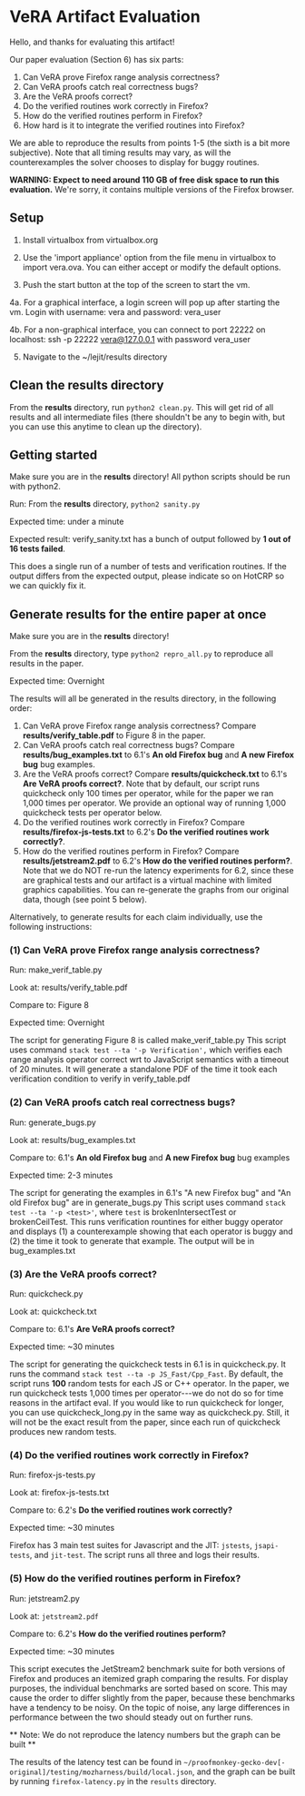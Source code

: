 # VeRA Artifact Evaluation

Hello, and thanks for evaluating this artifact!

Our paper evaluation (Section 6) has six parts:

1. Can VeRA prove Firefox range analysis correctness?
2. Can VeRA proofs catch real correctness bugs?
3. Are the VeRA proofs correct?
4. Do the verified routines work correctly in Firefox?
5. How do the verified routines perform in Firefox?
6. How hard is it to integrate the verified routines into Firefox?

We are able to reproduce the results from points 1-5 (the sixth is a bit more subjective).
Note that all timing results may vary, as will the counterexamples the solver chooses to
display for buggy routines.

**WARNING: Expect to need around 110 GB of free disk space to run this evaluation.**
We're sorry, it contains multiple versions of the Firefox browser.

## Setup

1. Install virtualbox from virtualbox.org

2. Use the 'import appliance' option from the file menu in virtualbox to import
   vera.ova. You can either accept or modify the default options. 

3. Push the start button at the top of the screen to start the vm.

4a. For a graphical interface, a login screen will pop up after starting the vm.
    Login with username: vera and password: vera_user

4b. For a non-graphical interface, you can connect to port 22222 on localhost: 
    ssh -p 22222 vera@127.0.0.1 with password vera_user 

5. Navigate to the ~/lejit/results directory 

## Clean the results directory

From the **results** directory, run `python2 clean.py`. This will get rid of all results
and all intermediate files (there shouldn't be any to begin with, but you can use this
anytime to clean up the directory).

## Getting started

Make sure you are in the **results** directory! All python scripts should be run with
python2. 

Run: From the **results** directory, `python2 sanity.py`

Expected time: under a minute

Expected result: verify_sanity.txt has a bunch of output followed by
**1 out of 16 tests failed**.

This does a single run of a number of tests and verification routines. If the output
differs from the expected output, please indicate so on HotCRP so we can quickly fix it. 

## Generate results for the entire paper at once

Make sure you are in the **results** directory!

From the **results** directory, type `python2 repro_all.py` to reproduce all
results in the paper.

Expected time: Overnight

The results will all be generated in the results directory, in the following order:
1. Can VeRA prove Firefox range analysis correctness?
   Compare **results/verify_table.pdf** to Figure 8 in the paper.
2. Can VeRA proofs catch real correctness bugs?
   Compare **results/bug_examples.txt** to 6.1's **An old Firefox bug** and
   **A new Firefox bug** bug examples. 
3. Are the VeRA proofs correct?
   Compare **results/quickcheck.txt** to 6.1's **Are VeRA proofs correct?**.
   Note that by default, our script runs quickcheck only 100 times per operator,
   while for the paper we ran 1,000 times per operator. We provide an optional
   way of running 1,000 quickcheck tests per operator below.
4. Do the verified routines work correctly in Firefox?
   Compare **results/firefox-js-tests.txt** to 6.2's **Do the verified routines
   work correctly?**.
5. How do the verified routines perform in Firefox?
   Compare **results/jetstream2.pdf** to 6.2's **How do the verified routines perform?**.
   Note that we do NOT re-run the latency experiments for 6.2, since these are graphical
   tests and our artifact is a virtual machine with limited graphics capabilities.
   You can re-generate the graphs from our original data, though (see point 5 below).

Alternatively, to generate results for each claim individually, use the
following instructions:

### (1) Can VeRA prove Firefox range analysis correctness?

Run: make_verif_table.py

Look at: results/verify_table.pdf

Compare to: Figure 8

Expected time: Overnight

The script for generating Figure 8 is called make_verif_table.py This
script uses command `stack test --ta '-p Verification',` which verifies
each range analysis operator correct wrt to JavaScript semantics with
a timeout of 20 minutes. It will generate a standalone PDF of the time
it took each verification condition to verify in verify_table.pdf

### (2) Can VeRA proofs catch real correctness bugs?

Run: generate_bugs.py

Look at: results/bug_examples.txt

Compare to: 6.1's **An old Firefox bug** and **A new Firefox bug** bug examples

Expected time: 2-3 minutes 

The script for generating the examples in 6.1's "A new Firefox bug" and
"An old Firefox bug" are in generate_bugs.py This script uses command
`stack test --ta '-p <test>'`, where `test` is brokenIntersectTest or
brokenCeilTest. This runs verification rountines for
either buggy operator and displays (1) a counterexample showing that each
operator is buggy and (2) the time it took to generate that example. The
output will be in bug_examples.txt

### (3) Are the VeRA proofs correct?

Run: quickcheck.py

Look at: quickcheck.txt

Compare to: 6.1's **Are VeRA proofs correct?**

Expected time: ~30 minutes 

The script for generating the quickcheck tests in 6.1 is in quickcheck.py.
It runs the command `stack test --ta -p JS_Fast/Cpp_Fast`. 
By default, the script runs **100** random tests for each JS or C++ operator.
In the paper, we run quickcheck tests 1,000 times per operator---we do not
do so for time reasons in the artifact eval. If you would like to run quickcheck
for longer, you can use quickcheck_long.py in the same way as quickcheck.py. 
Still, it will not be the exact result from the paper, since each run of quickcheck
produces new random tests.

### (4) Do the verified routines work correctly in Firefox?

Run: firefox-js-tests.py

Look at: firefox-js-tests.txt

Compare to: 6.2's **Do the verified routines work correctly?**

Expected time: ~30 minutes

Firefox has 3 main test suites for Javascript and the JIT: `jstests`,
`jsapi-tests`, and `jit-test`. The script runs all three and logs their
results.

### (5) How do the verified routines perform in Firefox?

Run: jetstream2.py

Look at: `jetstream2.pdf`

Compare to: 6.2's **How do the verified routines perform?**

Expected time: ~30 minutes 

This script executes the JetStream2 benchmark suite for both versions of
Firefox and produces an itemized graph comparing the results. For display
purposes, the individual benchmarks are sorted based on score. This may cause
the order to differ slightly from the paper, because these benchmarks have a
tendency to be noisy. On the topic of noise, any large differences in performance
between the two should steady out on further runs.

** Note: We do not reproduce the latency numbers but the graph can be built **

The results of the latency test can be found in
`~/proofmonkey-gecko-dev[-original]/testing/mozharness/build/local.json`, and
the graph can be built by running `firefox-latency.py` in the `results`
directory.
